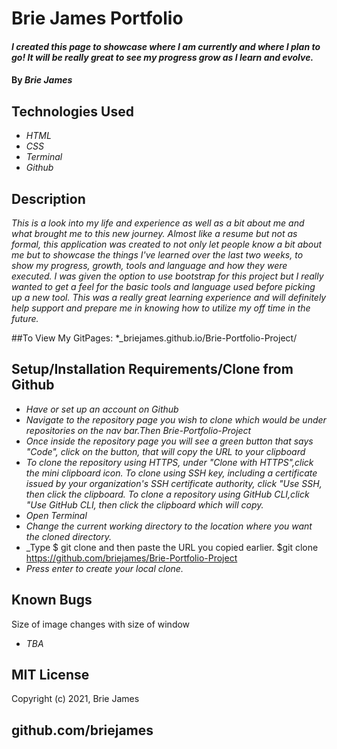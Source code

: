 # Brie James Portfolio

#### _I created this page to showcase where I am currently and where I plan to go! It will be really great to see my progress grow as I learn and evolve._

#### By _**Brie James**_

## Technologies Used

* _HTML_
* _CSS_
* _Terminal_
* _Github_

## Description

_This is a look into my life and experience as well as a bit about me and what brought me to this new journey. Almost like a resume but not as formal, this application was created to not only let people know a bit about me but to showcase the things I've learned over the last two weeks, to show my progress, growth, tools and language and how they were executed. I was given the option to use bootstrap for this project but I really wanted to get a feel for the basic tools and language used before picking up a new tool. This was a really great learning experience and will definitely help support and prepare me in knowing how to utilize my off time in the future._

##To View My GitPages:
*_briejames.github.io/Brie-Portfolio-Project/

## Setup/Installation Requirements/Clone from Github

* _Have or set up an account on Github_
* _Navigate to the repository page you wish to clone which would be under         repositories on the nav bar.Then Brie-Portfolio-Project_
* _Once inside the repository page you will see a green button that says "Code", click on the button, that will copy the URL to your clipboard_
* _To clone the repository using HTTPS, under "Clone with HTTPS",click the mini clipboard icon. To clone using SSH key, including a certificate issued by your organization's SSH certificate authority, click "Use SSH, then click the clipboard. To clone a repository using GitHub CLI,click "Use GitHub CLI, then click the clipboard which will copy._
* _Open Terminal_
* _Change the current working directory to the location where you want the cloned directory._
* _Type $ git clone and then paste the URL you copied earlier. $git clone https://github.com/briejames/Brie-Portfolio-Project
* _Press enter to create your local clone._


## Known Bugs
Size of image changes with size of window

* _TBA_

## MIT License

Copyright (c) 2021, Brie James


## github.com/briejames
